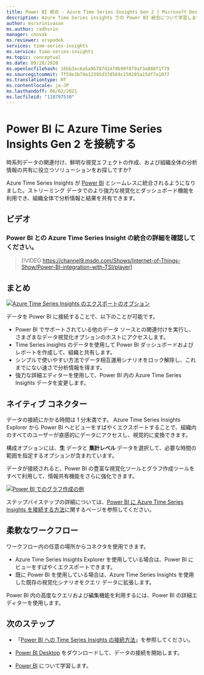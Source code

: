 ```yaml
---
title: Power BI 統合 - Azure Time Series Insights Gen 2 | Microsoft Docs
description: Azure Time Series insights での Power BI 統合について学習します。
author: msrsrinivasan
ms.author: radhsrin
manager: cnovak
ms.reviewer: orspodek
services: time-series-insights
ms.service: time-series-insights
ms.topic: conceptual
ms.date: 09/28/2020
ms.openlocfilehash: 16bb3ec6a5a9b787d1479b99f8f9af3a888f1f79
ms.sourcegitcommit: 7f59e3b79a12395d37d569c250285a15df7a1077
ms.translationtype: HT
ms.contentlocale: ja-JP
ms.lasthandoff: 06/02/2021
ms.locfileid: "110797530"
---
```

# <a name="connect-azure-time-series-insights-gen-2-to-power-bi"></a>Power BI に Azure Time Series Insights Gen 2 を接続する

時系列データの関連付け、鮮明な視覚エフェクトの作成、および組織全体の分析情報の共有に役立つソリューションをお探しですか?

Azure Time Series Insights が [Power BI](https://powerbi.microsoft.com/) とシームレスに統合されるようになりました。ストリーミング データでのより強力な視覚化とダッシュボード機能を利用でき、組織全体で分析情報と結果を共有できます。

## <a name="video"></a>ビデオ

### <a name="learn-more-about-integrating-azure-time-series-insights-with-power-bibr"></a>Power BI との Azure Time Series Insight の統合の詳細を確認してください。</br>

> [!VIDEO https://channel9.msdn.com/Shows/Internet-of-Things-Show/Power-BI-integration-with-TSI/player]

## <a name="summary"></a>まとめ

   [![Azure Time Series Insights のエクスポートのオプション](./media/concepts-connect-power-bi/tsi-power-bi-export-example.png)](./media/concepts-connect-power-bi/tsi-power-bi-export-example.png#lightbox)

データを Power BI に接続することで、以下のことが可能です。

* Power BI でサポートされている他のデータ ソースとの関連付けを実行し、さまざまなデータ視覚化オプションのホストにアクセスします。
* Time Series insights のデータを使用して Power BI ダッシュボードおよびレポートを作成して、組織と共有します。
* シンプルで使いやすい方法でデータ相互運用シナリオをロック解除し、これまでにない速さで分析情報を得ます。
* 強力な詳細エディターを使用して、Power BI 内の Azure Time Series Insights データを変更します。

## <a name="native-connector"></a>ネイティブ コネクター

データの接続にかかる時間は 1 分未満です。 Azure Time Series Insights Explorer から Power BI へとビューをすばやくエクスポートすることで、組織内のすべてのユーザーが直感的にデータにアクセスし、視覚的に変換できます。

構成オプションには、**生** データと **集計レベル** データを選択して、必要な時間の範囲を指定するオプションが含まれています。

データが接続されると、Power BI の豊富な視覚化ツールとグラフ作成ツールをすべて利用して、情報共有機能をさらに強化できます。

   [![Power BI でのグラフ作成の例](./media/concepts-connect-power-bi/power-bi-tsi-example.png)](./media/concepts-connect-power-bi/power-bi-tsi-example.png#lightbox)

ステップバイステップの詳細については、[Power BI に Azure Time Series Insights を接続する方法](./how-to-connect-power-bi.md)に関するページを参照してください。

## <a name="flexible-workflow"></a>柔軟なワークフロー

ワークフロー内の任意の場所からコネクタを使用できます。

* Azure Time Series Insights Explorer を使用している場合は、Power BI にビューをすばやくエクスポートできます。
* 既に Power BI を使用している場合は、Azure Time Series Insights を使用した既存の視覚化シナリオをクエリ データに拡張します。

Power BI 内の高度なクエリおよび編集機能を利用するには、Power BI の詳細エディターを使用します。

## <a name="next-steps"></a>次のステップ

* 「[Power BI への Time Series Insights の接続方法](./how-to-connect-power-bi.md)」を参照してください。

* [Power BI Desktop](https://powerbi.microsoft.com/desktop/) をダウンロードして、データの接続を開始します。

* [Power BI](/power-bi/) について学習します。